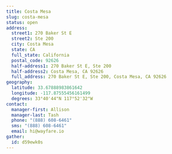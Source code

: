 ```yaml
---
title: Costa Mesa
slug: costa-mesa
status: open
address:
  street1: 270 Baker St E
  street2: Ste 200
  city: Costa Mesa
  state: CA
  full_state: California
  postal_code: 92626
  half-address1: 270 Baker St E, Ste 200
  half-address2: Costa Mesa, CA 92626
  full_address: 270 Baker St E, Ste 200, Costa Mesa, CA 92626
geography:
  latitude: 33.67888983861642
  longitude: -117.87555456161499
  degrees: 33°40'44"N 117°52'32"W
contact:
  manager-first: Allison
  manager-last: Tash
  phone: "(888) 608-6461"
  sms: "(888) 608-6461"
  email: hi@wayfare.io
gather:
  id: d59ewk0s
---
```


